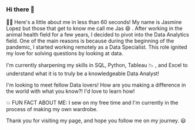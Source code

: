 ### Hi there 👋


:woman_technologist:	Here's a little about me in less than 60 seconds! My name is Jasmine Lopez but those that get to know me call me Jas 😄 . After working in the animal health field for a few years, I decided to pivot into the Data Analytics field. One of the main reasons is because during the beginning of the pandemic, I started working remotely as a Data Specialist. This role ignited my love for solving questions by looking at data. 

I'm currently sharpening my skills in SQL, Python, Tableau :chart_with_downwards_trend:	, and Excel to understand what it is to truly be a knowledgeable Data Analyst!

I'm looking to meet fellow Data lovers! How are you making a difference in the world with what you know?! I'd love to learn how!

:boom:
FUN FACT ABOUT ME: I sew on my free time and I'm currently in the process of making my own wardrobe. 

Thank you for visiting my page, and hope you follow me on my journey. :smiley:
